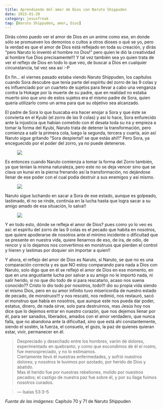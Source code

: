 ```yaml
---
title: Aprendiendo del amor de Dios con Naruto Shippuden
date: 2015-01-20
category: jesusfreak
tag: [Naruto Shippuden, amor, Dios]
---
```


Dirás cómo puedo ver el amor de Dios en un anime como ese, en donde sólo se promueven los demonios o cultos a otros dioses o qué se yo, pero la verdad es que el amor de Dios está reflejado en toda su creación, y dirás “pero Naruto lo inventó el hombre no Dios!” pero quien le dió la creatividad al hombre fue Dios precisamente!!! Y tal vez también sea yo quien trata de ver el reflejo de Dios en todo lo que veo, de buscar a Dios en cualquier circunstancia, tal vez sea así :-P

En fin… el viernes pasado estaba viendo Naruto Shippuden, los capítulos cuando Sora descubre que tenía parte del espíritu del zorro de las 9 colas y es influenciado por un cuarteto de sujetos para llevar a cabo una venganza contra la Hokage por la muerte de su padre, que en realidad no estaba muerto sino que uno de estos sujetos era el mismo padre de Sora, quien quería utilizarlo como un arma para que su objetivo sea alcanzado.

El padre de Sora lo que buscaba era hacer enojar a Sora y que éste se convierta en el Kyubi (el zorro de las 9 colas) y así lo hace, Sora enfurecido ante la injusticia que habían cometido con él desata toda su ira y empieza a tomar la forma del Kyubi, Naruto trata de detener la transformación, pero comienza a salir la primera cola, luego la segunda, tercera y cuarta, aún así Naruto sigue gritando “Sora despierta!! se que estás ahí!!” Pero Sora, ya enceguecido por el poder del zorro, ya no puede detenerse.

<figure>

<div style="max-width: 700px; max-height: 394px;">

![](https://cdn-images-1.medium.com/max/800/0*1niPEzlP2A5NbK6H.png)

</div>

</figure>

Es entonces cuando Naruto comienza a tomar la forma del Zorro también, ya que tenían la misma naturaleza, pero este no se deja vencer sino que se clava un kunai en la pierna frenando así la transformación, no dejándose llenar de ese poder con el cual podía destruir a sus enemigos y así mismo.

<figure>

<div style="max-width: 700px; max-height: 394px;">

![](https://cdn-images-1.medium.com/max/800/0*xy7vdHSqeU7ySvY8.png)

</div>

</figure>

Naruto sigue luchando en sacar a Sora de ese estado, aunque es golpeado, lastimado, él no se rinde, continúa en la lucha hasta que logra sacar a su amigo amado de esa situación, lo salva!!

<figure>

<div style="max-width: 700px; max-height: 525px;">

![](https://cdn-images-1.medium.com/max/800/0*EoXLRsx71EXotzNi.jpg)

</div>

</figure>

Y en todo esto, dónde se refleja el amor de Dios? pues como yo lo veo es así: el espíritu del zorro de las 9 colas es el pecado que habita en nosotros, que quiere apoderarse de nosotros ante el mínimo incidente o dificultad que se presente en nuestra vida, quiere llenarnos de eso, de ira, de odio, de rencor y si lo dejamos nos convertimos en monstruos que pierden el control y hieren y lastimas por doquier sin importar a quien!!

Y ahora, el reflejo del amor de Dios es Naruto, sí Naruto, se que no es una comparación correcta y es que NO estoy comparando para nada a Dios con Naruto, solo digo que en él se reflejó el amor de Dios en ese momento, en que en una angustiante lucha por salvar a su amigo no le importó nada, ni salir herido, si no que dio todo de sí para rescatarlo, acaso nos suena conocido?? Cristo lo dio todo por nosotros, todo!!! dio su propia vida siendo el mismo Dios, pero en su amor infinito tuvo misericordia de nuestro estado de pecado, de monstruos!!! y nos rescató, nos redimió, nos restauró, sacó el monstruo que había en nosotros, que aunque este nos pueda dar poder, estatus, dinero, de nada sirve, solo para destruirnos, mas Jesús hoy nos dice que lo dejemos entrar en nuestro corazón, que nos dejemos llenar por él, para ser sanados, liberados, amados con el amor verdadero, que nunca falla, que no abandona ante la dificultad, sino que está ahí constantemente, siendo el sostén, la fuerza, el consuelo, el gozo, la paz de quienes quieran estar, vivir, permanecer en él.

> Despreciado y desechado entre los hombres, varón de dolores, experimentado en quebranto; y como que escondimos de él el rostro, fue menospreciado, y no lo estimamos.  
> Ciertamente llevó él nuestras enfermedades, y sufrió nuestros dolores; y nosotros le tuvimos por azotado, por herido de Dios y abatido.  
> Mas él herido fue por nuestras rebeliones, molido por nuestros pecados; el castigo de nuestra paz fue sobre él, y por su llaga fuimos nosotros curados.

> — Isaías 53:3–5

_Fuente de las imágenes:_ Capítulo 70 y 71 de Naruto Shippuden
